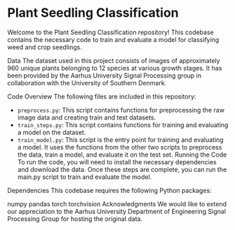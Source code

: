 # Plant Seedling Classification
Welcome to the Plant Seedling Classification repository! This codebase contains the necessary code to train and evaluate a model for classifying weed and crop seedlings.

Data
The dataset used in this project consists of images of approximately 960 unique plants belonging to 12 species at various growth stages. It has been provided by the Aarhus University Signal Processing group in collaboration with the University of Southern Denmark.

Code Overview
The following files are included in this repository:

- `preprocess.py`: This script contains functions for preprocessing the raw image data and creating train and test datasets.
- `train_steps.py`: This script contains functions for training and evaluating a model on the dataset.
- `train_model.py`: This script is the entry point for training and evaluating a model. It uses the functions from the other two scripts to preprocess the data, train a model, and evaluate it on the test set.
Running the Code
To run the code, you will need to install the necessary dependencies and download the data. Once these steps are complete, you can run the main.py script to train and evaluate the model.

Dependencies
This codebase requires the following Python packages:

numpy
pandas
torch
torchvision
Acknowledgments
We would like to extend our appreciation to the Aarhus University Department of Engineering Signal Processing Group for hosting the original data.
